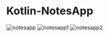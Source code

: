 # Kotlin-NotesApp

![notesapp](https://user-images.githubusercontent.com/88456285/220210464-b40a4df4-b5b6-48e7-8b6b-5f565ceab739.jpg)
![notesapp1](https://user-images.githubusercontent.com/88456285/220210617-c4aea873-81b5-40e1-87e8-a6b9276f0d30.jpg)
![notesapp2](https://user-images.githubusercontent.com/88456285/220210800-32d82554-4eff-43b6-a062-8d32b7c1c89b.jpg)



